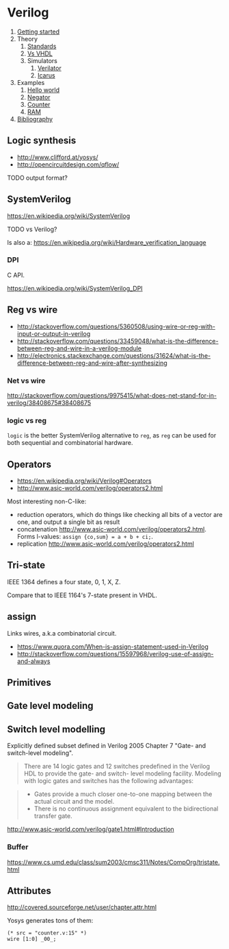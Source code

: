 # Verilog

1.  [Getting started](getting-started.md)
1.  Theory
    1. [Standards](standards.md)
    1. [Vs VHDL](vs-vhdl.md)
    1.  Simulators
        1. [Verilator](verilator.md)
        1. [Icarus](icarus.md)
1.  Examples
    1. [Hello world](hello.v)
    1. [Negator](negator.v)
    1. [Counter](counter.v)
    1. [RAM](ram.v)
1.  [Bibliography](bibliography.md)

## Logic synthesis

- <http://www.clifford.at/yosys/>
- <http://opencircuitdesign.com/qflow/>

TODO output format?

## SystemVerilog

<https://en.wikipedia.org/wiki/SystemVerilog>

TODO vs Verilog?

Is also a: <https://en.wikipedia.org/wiki/Hardware_verification_language>

### DPI

C API.

<https://en.wikipedia.org/wiki/SystemVerilog_DPI>

## Reg vs wire

- <http://stackoverflow.com/questions/5360508/using-wire-or-reg-with-input-or-output-in-verilog>
- <http://stackoverflow.com/questions/33459048/what-is-the-difference-between-reg-and-wire-in-a-verilog-module>
- <http://electronics.stackexchange.com/questions/31624/what-is-the-difference-between-reg-and-wire-after-synthesizing>

### Net vs wire

<http://stackoverflow.com/questions/9975415/what-does-net-stand-for-in-verilog/38408675#38408675>

### logic vs reg

`logic` is the better SystemVerilog alternative to `reg`, as `reg` can be used for both sequential and combinatorial hardware.

## Operators

- <https://en.wikipedia.org/wiki/Verilog#Operators>
- <http://www.asic-world.com/verilog/operators2.html>

Most interesting non-C-like:

- reduction operators, which do things like checking all bits of a vector are one, and output a single bit as result
- concatenation <http://www.asic-world.com/verilog/operators2.html>. Forms l-values: `assign {co,sum} = a + b + ci;`.
- replication <http://www.asic-world.com/verilog/operators2.html>

## Tri-state

IEEE 1364 defines a four state, 0, 1, X, Z.

Compare that to IEEE 1164's 7-state present in VHDL.

## assign

Links wires, a.k.a combinatorial circuit.

- <https://www.quora.com/When-is-assign-statement-used-in-Verilog>
- <http://stackoverflow.com/questions/15597968/verilog-use-of-assign-and-always>

## Primitives

## Gate level modeling

## Switch level modelling

Explicitly defined subset defined in Verilog 2005 Chapter 7 "Gate- and switch-level modeling".

> There are 14 logic gates and 12 switches predefined in the Verilog HDL to provide the gate- and switch- level modeling facility. Modeling with logic gates and switches has the following advantages:

> - Gates provide a much closer one-to-one mapping between the actual circuit and the model.
> - There is no continuous assignment equivalent to the bidirectional transfer gate.

<http://www.asic-world.com/verilog/gate1.html#Introduction>

### Buffer

<https://www.cs.umd.edu/class/sum2003/cmsc311/Notes/CompOrg/tristate.html>

## Attributes

<http://covered.sourceforge.net/user/chapter.attr.html>

Yosys generates tons of them:

    (* src = "counter.v:15" *)
    wire [1:0] _00_;
